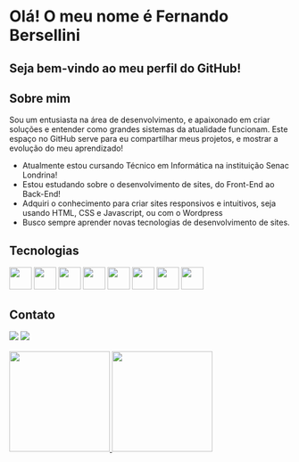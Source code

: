 <h1>Olá! O meu nome é Fernando Bersellini</h1>
<h2>Seja bem-vindo ao meu perfil do GitHub!</h2>

<h2>Sobre mim</h2>
<p>Sou um entusiasta na área de desenvolvimento, e apaixonado em criar soluções e entender como grandes sistemas da atualidade funcionam. Este espaço no GitHub serve para eu compartilhar meus projetos, e mostrar a evolução do meu aprendizado!</p>
<ul>
  <li>Atualmente estou cursando Técnico em Informática na instituição Senac Londrina!</li>
  <li>Estou estudando sobre o desenvolvimento de sites, do Front-End ao Back-End!</li>
  <li>Adquiri o conhecimento para criar sites responsivos e intuitivos, seja usando HTML, CSS e Javascript, ou com o Wordpress</li>
  <li>Busco sempre aprender novas tecnologias de desenvolvimento de sites.</li>
</ul>


<h2>Tecnologias</h2>
<img loading="lazy" src="https://cdn.jsdelivr.net/gh/devicons/devicon/icons/git/git-original.svg" width="40" height="40"/> 
<img loading="lazy" src="https://cdn.jsdelivr.net/gh/devicons/devicon@latest/icons/php/php-original.svg" width="40" height="40"/>
<img loading="lazy" src="https://cdn.jsdelivr.net/gh/devicons/devicon@latest/icons/html5/html5-original.svg" width="40" height="40"/>
<img loading="lazy" src="https://cdn.jsdelivr.net/gh/devicons/devicon@latest/icons/css3/css3-original.svg" width="40" height="40"/> 
<img src="https://cdn.jsdelivr.net/gh/devicons/devicon@latest/icons/javascript/javascript-plain.svg" width="40" height="40"/>
<img loading="lazy" src="https://cdn.jsdelivr.net/gh/devicons/devicon@latest/icons/mysql/mysql-original-wordmark.svg" width="40" height="40"/>
<img src="https://cdn.jsdelivr.net/gh/devicons/devicon@latest/icons/java/java-original-wordmark.svg" width="40" height="40"/>
<img src="https://cdn.jsdelivr.net/gh/devicons/devicon@latest/icons/wordpress/wordpress-original.svg" width="40" height="40"/>

<h2>Contato</h2>
<a href="https://www.linkedin.com/in/fernando-bersellini-619821227" target="_blank"><img loading="lazy" src="https://img.shields.io/badge/-LinkedIn-%230077B5?style=for-the-badge&logo=linkedin&logoColor=white" target="_blank"></a>
<a href = "fernandobersellini@outlook.com.br"><img loading="lazy" src="https://img.shields.io/badge/Microsoft_Outlook-0078D4?style=for-the-badge&logo=microsoft-outlook&logoColor=white" target="_blank"></a>
<br><br>

<div>
<a href="https://github.com/FernandoBersellini">
<img loading="lazy" height="180em" src="https://github-readme-stats.vercel.app/api/top-langs/?username=FernandoBersellini&layout=compact&langs_count=7&theme=dracula"/>
<img loading="lazy" height="180em" src="https://github-readme-stats.vercel.app/api?username=FernandoBersellini&show_icons=true&theme=dracula&include_all_commits=true&count_private=true"/>
</div>
          
          
          
          
          
          

          


